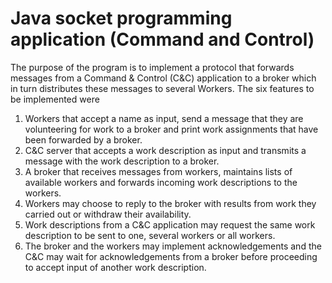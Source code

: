 # Java socket programming application (Command and Control)
The purpose of the program is to implement a protocol that forwards messages from a Command & Control (C&C) application to a broker which in turn distributes these messages to several Workers. The six features to be implemented were
1. Workers that accept a name as input, send a message that they are volunteering for work to a broker and print work assignments that have been forwarded by a broker. 
2. C&C server that accepts a work description as input and transmits a message with the work description to a broker.  
3. A broker that receives messages from workers, maintains lists of available workers and forwards incoming work descriptions to the workers. 
4. Workers may choose to reply to the broker with results from work they carried out or withdraw their availability. 
5. Work descriptions from a C&C application may request the same work description to be sent to one, several workers or all workers. 
6. The broker and the workers may implement acknowledgements and the C&C may wait for acknowledgements from a broker before proceeding to accept input of another work description. 

